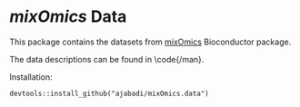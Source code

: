 # _mixOmics_ Data

This package contains the datasets from [mixOmics](https://github.com/mixOmicsTeam/mixOmics) Bioconductor package.

The data descriptions can be found in \code{/man}.

Installation:

```
devtools::install_github("ajabadi/mixOmics.data")
```